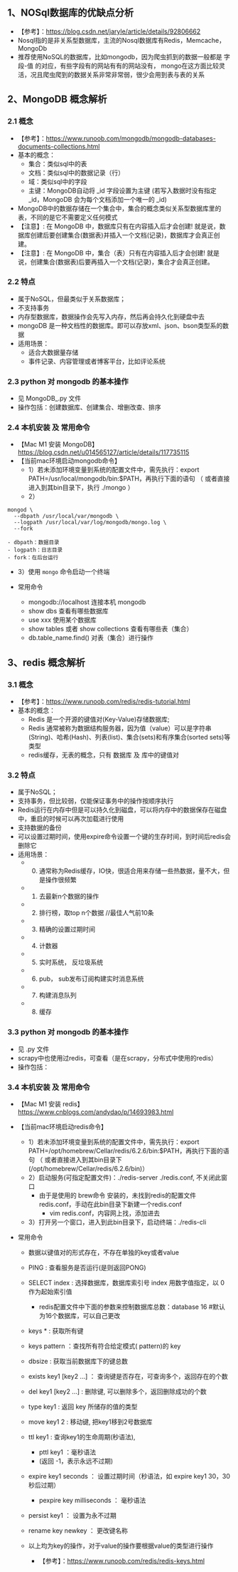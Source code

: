 ## 1、NOSql数据库的优缺点分析
- 【参考】：https://blog.csdn.net/jaryle/article/details/92806662
- Nosql指的是非关系型数据库，主流的Nosql数据库有Redis，Memcache，MongoDb
- 推荐使用NoSQL的数据库，比如mongodb，因为爬虫抓到的数据一般都是 字段-值 的对应，有些字段有的网站有有的网站没有，
  mongo在这方面比较灵活，况且爬虫爬到的数据关系非常非常弱，很少会用到表与表的关系
  
## 2、MongoDB 概念解析
### 2.1 概念
- 【参考】：https://www.runoob.com/mongodb/mongodb-databases-documents-collections.html
- 基本的概念：
  - 集合：类似sql中的表
  - 文档：类似sql中的数据记录（行）
  - 域：类似sql中的字段
  - 主键：MongoDB自动将 _id 字段设置为主键 (若写入数据时没有指定 _id，MongoDB 会为每个文档添加一个唯一的 _id)
- MongoDB中的数据存储在一个集合中，集合的概念类似关系型数据库里的表，不同的是它不需要定义任何模式
- 【注意】: 在 MongoDB 中，数据库只有在内容插入后才会创建! 就是说，数据库创建后要创建集合(数据表)并插入一个文档(记录)，数据库才会真正创建。
- 【注意】: 在 MongoDB 中，集合（表）只有在内容插入后才会创建! 就是说，创建集合(数据表)后要再插入一个文档(记录)，集合才会真正创建。

### 2.2 特点
- 属于NoSQL，但最类似于关系数据库；
- 不支持事务
- 内存型数据库，数据操作会先写入内存，然后再会持久化到硬盘中去
- mongoDB 是一种文档性的数据库。即可以存放xml、json、bson类型系的数据
- 适用场景：
  - 适合大数据量存储
  - 事件记录、内容管理或者博客平台，比如评论系统

### 2.3 python 对 mongodb 的基本操作
- 见 MongoDB_.py 文件
- 操作包括：创建数据库、创建集合、增删改查、排序
  
### 2.4 本机安装 及 常用命令
- 【Mac M1 安装 MongoDB】https://blog.csdn.net/u014565127/article/details/117735115
- 【当前mac环境启动mongodb命令】
  - 1）若未添加环境变量到系统的配置文件中，需先执行：export PATH=/usr/local/mongodb/bin:$PATH，再执行下面的语句
（ 或者直接进入到其bin目录下，执行 ./mongo ）
  - 2）
```commandline
mongod \
  --dbpath /usr/local/var/mongodb \
  --logpath /usr/local/var/log/mongodb/mongo.log \
  --fork
```
    - dbpath：数据目录
    - logpath：日志目录
    - fork：在后台运行

  - 3）使用 `mongo` 命令启动一个终端  

- 常用命令
  - mongodb://localhost  连接本机 mongodb
  - show dbs  查看有哪些数据库
  - use xxx   使用某个数据库
  - show tables 或者 show collections   查看有哪些表（集合）
  - db.table_name.find()    对表（集合）进行操作
  
  
## 3、redis 概念解析
### 3.1 概念
- 【参考】：https://www.runoob.com/redis/redis-tutorial.html
- 基本的概念：
  - Redis 是一个开源的键值对(Key-Value)存储数据库;
  - Redis 通常被称为数据结构服务器，因为值（value）可以是字符串(String)、哈希(Hash)、列表(list)、集合(sets)和有序集合(sorted sets)等类型
  - redis缓存，无表的概念，只有 数据库 及 库中的键值对

### 3.2 特点
- 属于NoSQL；
- 支持事务，但比较弱，仅能保证事务中的操作按顺序执行
- Redis运行在内存中但是可以持久化到磁盘，可以将内存中的数据保存在磁盘中，重启的时候可以再次加载进行使用
- 支持数据的备份
- 可以设置过期时间，使用expire命令设置一个键的生存时间，到时间后redis会删除它
- 适用场景：
  - 0. 通常称为Redis缓存，IO快，很适合用来存储一些热数据，量不大，但是操作很频繁
  - 1. 去最新n个数据的操作
  - 2. 排行榜，取top n个数据 //最佳人气前10条
  - 3. 精确的设置过期时间
  - 4. 计数器
  - 5. 实时系统， 反垃圾系统
  - 6. pub， sub发布订阅构建实时消息系统
  - 7. 构建消息队列
  - 8. 缓存

### 3.3 python 对 mongodb 的基本操作
- 见 .py 文件
- scrapy中也使用过redis，可查看（是在scrapy，分布式中使用的redis）
- 操作包括：
  
### 3.4 本机安装 及 常用命令
- 【Mac M1 安装 redis】https://www.cnblogs.com/andydao/p/14693983.html
- 【当前mac环境启动redis命令】
  - 1）若未添加环境变量到系统的配置文件中，需先执行：export PATH=/opt/homebrew/Cellar/redis/6.2.6/bin:$PATH，再执行下面的语句
（ 或者直接进入到其bin目录下(/opt/homebrew/Cellar/redis/6.2.6/bin)）
  - 2）启动服务(可指定配置文件)：./redis-server ./redis.conf, 不关闭此窗口
    - 由于是使用的 brew命令 安装的，未找到redis的配置文件redis.conf，手动在此bin目录下新建一个redis.conf
      - vim redis.conf，内容网上找，添加进去
  - 3）打开另一个窗口，进入到此bin目录下，启动终端：./redis-cli

- 常用命令
  - 数据以键值对的形式存在，不存在单独的key或者value
  - PING : 查看服务是否运行(是则返回PONG)
  - SELECT index : 选择数据库，数据库索引号 index 用数字值指定，以 0 作为起始索引值
    - redis配置文件中下面的参数来控制数据库总数：database 16 #默认为16个数据库，可以自己更改
  - keys * : 获取所有键
  - keys pattern ：查找所有符合给定模式( pattern)的 key
  - dbsize : 获取当前数据库下的键总数
  - exists key1 [key2 ...] ： 查询键是否存在，可查询多个，返回存在的个数
  - del key1 [key2 ...] : 删除键, 可以删除多个，返回删除成功的个数
  - type key1 : 返回 key 所储存的值的类型
  - move key1 2 : 移动键, 把key1移到2号数据库
  - ttl key1 : 查询key1的生命周期(秒语法), 
    - pttl key1 ：毫秒语法
    - (返回 -1，表示永远不过期)
  - expire key1 seconds ： 设置过期时间（秒语法，如 expire key1 30，30秒后过期）
    - pexpire key milliseconds ： 毫秒语法
  - persist key1 ： 设置为永不过期
  - rename key newkey ： 更改键名称
  
  - 以上均为key的操作，对于value的操作要根据value的类型进行操作
    - 【参考】：https://www.runoob.com/redis/redis-keys.html